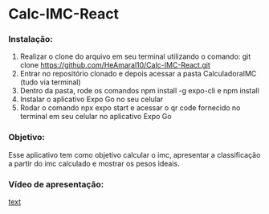 # Calc-IMC-React

### Instalação:
1. Realizar o clone do arquivo em seu terminal utilizando o comando: git clone https://github.com/HeAmaral10/Calc-IMC-React.git
2. Entrar no repositório clonado e depois acessar a pasta CalculadoraIMC (tudo via terminal)
3. Dentro da pasta, rode os comandos npm install -g expo-cli e npm install
3. Instalar o aplicativo Expo Go no seu celular
4. Rodar o comando npx expo start e acessar o qr code fornecido no terminal em seu celular no aplicativo Expo Go

### Objetivo:
Esse aplicativo tem como objetivo calcular o imc, apresentar a classificação a partir do imc calculado e mostrar os pesos ideais.

### Vídeo de apresentação:
[text](https://youtube.com/shorts/qap6aSxoBQE?feature=share)